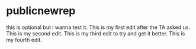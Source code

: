 # publicnewrep
this is optional but i wanna test it.
This is my first edit after the TA asked us.
This is my second edit.
This is my third edit to try and get it better.
This is my fourth edit.
